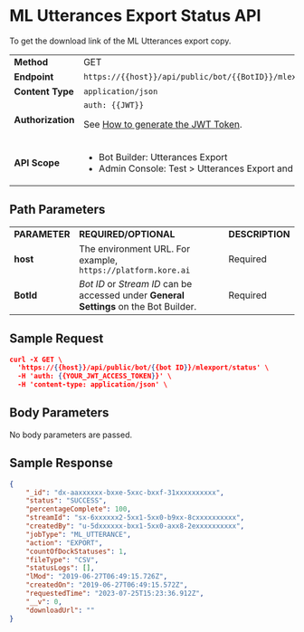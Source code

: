 
# ML Utterances Export Status API

To get the download link of the ML Utterances export copy.


<table>
  <tr>
   <td><strong>Method</strong>
   </td>
   <td>GET
   </td>
  </tr>
  <tr>
   <td><strong>Endpoint</strong>
   </td>
   <td><code>https://{{host}}/api/public/bot/{{BotID}}/mlexport/status</code>
   </td>
  </tr>
  <tr>
   <td><strong>Content Type</strong>
   </td>
   <td><code>application/json</code>
   </td>
  </tr>
  <tr>
   <td><strong>Authorization</strong>
   </td>
   <td><code>auth: {{JWT}}</code>
<p>
See <a href="../api-introduction/#generating-the-jwt-token">How to generate the JWT Token</a>.
   </td>
  </tr>
  <tr>
   <td><strong>API Scope</strong>
   </td>
   <td>
<ul>

<li>Bot Builder: Utterances Export

<li>Admin Console: Test > Utterances Export and Train
</li>
</ul>
   </td>
  </tr>
</table>


## Path Parameters


<table>
  <tr>
   <td><strong>PARAMETER</strong>
   </td>
   <td><strong>REQUIRED/OPTIONAL</strong>
   </td>
   <td><strong>DESCRIPTION</strong>
   </td>
  </tr>
  <tr>
   <td><strong>host</strong>
   </td>
   <td>The environment URL. For example, <code>https://platform.kore.ai</code>
   </td>
   <td>Required
   </td>
  </tr>
  <tr>
   <td><strong>BotId</strong>
   </td>
   <td><em>Bot ID</em> or <em>Stream ID</em> can be accessed under <strong>General Settings</strong> on the Bot Builder.
   </td>
   <td>Required
   </td>
  </tr>
</table>


## Sample Request


```json
curl -X GET \
  'https://{{host}}/api/public/bot/{{bot ID}}/mlexport/status' \
  -H 'auth: {{YOUR_JWT_ACCESS_TOKEN}}' \
  -H 'content-type: application/json' \
```

## Body Parameters

No body parameters are passed.

## Sample Response


```json
{
    "_id": "dx-aaxxxxxx-bxxe-5xxc-bxxf-31xxxxxxxxxx",
    "status": "SUCCESS",
    "percentageComplete": 100,
    "streamId": "sx-6xxxxxx2-5xx1-5xx0-b9xx-8cxxxxxxxxxx",
    "createdBy": "u-5dxxxxxx-bxx1-5xx0-axx8-2exxxxxxxxxx",
    "jobType": "ML_UTTERANCE",
    "action": "EXPORT",
    "countOfDockStatuses": 1,
    "fileType": "CSV",
    "statusLogs": [],
    "lMod": "2019-06-27T06:49:15.726Z",
    "createdOn": "2019-06-27T06:49:15.572Z",
    "requestedTime": "2023-07-25T15:23:36.912Z",
    "__v": 0,
    "downloadUrl": ""
}
```
